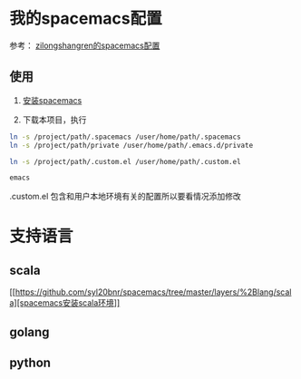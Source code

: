 # 我的spacemacs配置 #


参考：
[zilongshangren的spacemacs配置](https://github.com/zilongshanren/spacemacs-private "子龙山人的spacemacs配置")

## 使用 ##

1. [安装spacemacs](https://github.com/syl20bnr/spacemacs "安装spacemacs")

2. 下载本项目，执行

```bash
ln -s /project/path/.spacemacs /user/home/path/.spacemacs
ln -s /project/path/private /user/home/path/.emacs.d/private

ln -s /project/path/.custom.el /user/home/path/.custom.el

emacs

```

.custom.el 包含和用户本地环境有关的配置所以要看情况添加修改

# 支持语言 #
## scala ##

[[https://github.com/syl20bnr/spacemacs/tree/master/layers/%2Blang/scala][spacemacs安装scala环境]]
## golang ##

## python ##
